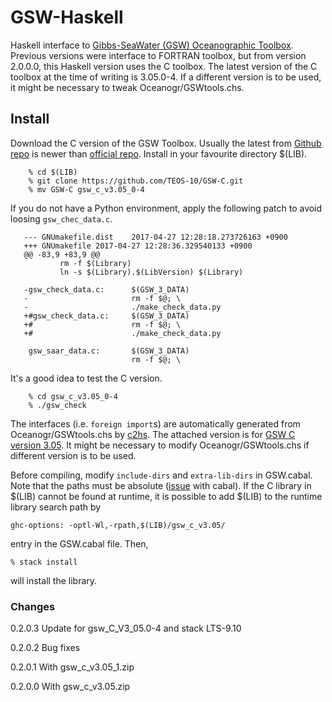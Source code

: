 # GSW-Haskell
Haskell interface to [Gibbs-SeaWater (GSW) Oceanographic Toolbox](https://www.teos-10.org/).
Previous versions were interface to FORTRAN toolbox, but from version 2.0.0.0,
this Haskell version uses the C toolbox. The latest version of the C toolbox
at the time of writing is 3.05.0-4. If a different version is to be used, it might
be necessary to tweak Oceanogr/GSWtools.chs.

## Install
Download the C version of the GSW Toolbox. Usually the latest from [Github repo](https://github.com/TEOS-10/GSW-C.git) is newer than [official repo](https://www.teos-10.org/software.htm). Install in your favourite directory $(LIB).
```
    % cd $(LIB)
    % git clone https://github.com/TEOS-10/GSW-C.git
    % mv GSW-C gsw_c_v3.05_0-4
```
If you do not have a Python environment, apply the following patch to avoid loosing `gsw_chec_data.c`.
```
   --- GNUmakefile.dist    2017-04-27 12:28:18.273726163 +0900
   +++ GNUmakefile 2017-04-27 12:28:36.329540133 +0900
   @@ -83,9 +83,9 @@
           rm -f $(Library)
           ln -s $(Library).$(LibVersion) $(Library)
    
   -gsw_check_data.c:      $(GSW_3_DATA)
   -                       rm -f $@; \
   -                       ./make_check_data.py
   +#gsw_check_data.c:     $(GSW_3_DATA)
   +#                      rm -f $@; \
   +#                      ./make_check_data.py
    
    gsw_saar_data.c:       $(GSW_3_DATA)
                           rm -f $@; \
```
It's a good idea to test the C version.
```
    % cd gsw_c_v3.05_0-4
    % ./gsw_check
```
The interfaces (i.e. `foreign import`s) are automatically generated from Oceanogr/GSWtools.chs by [c2hs](https://wiki.haskell.org/C2hs). The attached version is for [GSW C version 3.05](http://www.teos-10.org/software/gsw_C_v3_05.zip). It might be necessary to modify Oceanogr/GSWtools.chs if different version is to be used.

Before compiling, modify `include-dirs` and `extra-lib-dirs` in GSW.cabal. Note that the paths must be absolute ([issue](https://github.com/haskell/cabal/issues/2641) with cabal). If the C library in $(LIB) cannot be found at runtime, it is possible to add $(LIB) to the runtime library search path by

    ghc-options: -optl-Wl,-rpath,$(LIB)/gsw_c_v3.05/

entry in the GSW.cabal file.
Then,

    % stack install
    
will install the library.

### Changes
0.2.0.3 Update for gsw_C_V3_05.0-4 and stack LTS-9.10

0.2.0.2 Bug fixes

0.2.0.1 With gsw_c_v3.05_1.zip

0.2.0.0 With gsw_c_v3.05.zip
